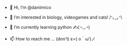 - 👋 Hi, I’m @daniimico
- 👀 I’m interested in biology, videogames and cats! /ᐠ｡ꞈ｡ᐟ\
- 🌱 I’m currently learning python ✍(◔◡◔)

- 📫 How to reach me ... (don't) ε=( o｀ω′)ノ

<!---
daniimico/daniimico is a ✨ special ✨ repository because its `README.md` (this file) appears on your GitHub profile.
You can click the Preview link to take a look at your changes.
--->
